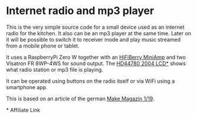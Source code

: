 # Internet radio and mp3 player

This is the very simple source code for a small device used as an internet radio for the kitchen. It also can be an mp3
player at the same time. Later on it will be possible to switch it to receiver mode and play music streamed from a
mobile phone or tablet.

It uses a RaspberryPi Zero W together with an [HiFiBerry MiniAmp](https://www.hifiberry.com/shop/boards/miniamp/) and
two Visatron FR 8WP-4WS for sound output. The [HD44780 2004 LCD*](https://amzn.to/3FBBoY8) shows what radio station or
mp3 file is playing.

It can be operated using buttons on the radio itself or via WiFi using a smartphone app.

This is based on an article of the german [Make Magazin 1/19](https://www.heise.de/select/make/2019/1/1551100253897264).

\* Affiliate Link